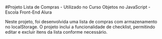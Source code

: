 #Projeto Lista de Compras - Utilizado no Curso Objetos no JavaScript - Escola Front-End Alura

Neste projeto, foi desenvolvida uma lista de compras com armazenamento no localStorage. O projeto inclui a funcionalidade de checklist, permitindo editar e excluir itens da lista conforme necessário.
